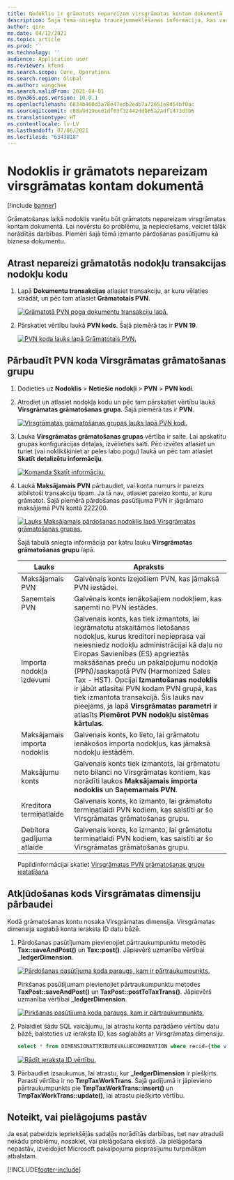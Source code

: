 ```yaml
---
title: Nodoklis ir grāmatots nepareizam virsgrāmatas kontam dokumentā
description: Šajā tēmā sniegta traucējummeklēšanas informācija, kas var palīdzēt, grāmatojot nodokļus nepareizam Virsgrāmatas kontam dokumentā.
author: qire
ms.date: 04/12/2021
ms.topic: article
ms.prod: ''
ms.technology: ''
audience: Application user
ms.reviewer: kfend
ms.search.scope: Core, Operations
ms.search.region: Global
ms.author: wangchen
ms.search.validFrom: 2021-04-01
ms.dyn365.ops.version: 10.0.1
ms.openlocfilehash: 6834b460d3a78e47edb2edb7a72651e8454bf0ac
ms.sourcegitcommit: c08a9d19eed1df03f32442ddb65a2adf1473d3b6
ms.translationtype: HT
ms.contentlocale: lv-LV
ms.lasthandoff: 07/06/2021
ms.locfileid: "6343818"
---
```

# <a name="tax-is-posted-to-the-wrong-ledger-account-in-the-voucher"></a>Nodoklis ir grāmatots nepareizam virsgrāmatas kontam dokumentā

[!include [banner](../includes/banner.md)]

Grāmatošanas laikā nodoklis varētu būt grāmatots nepareizam virsgrāmatas kontam dokumentā. Lai novērstu šo problēmu, ja nepieciešams, veiciet tālāk norādītās darbības. Piemēri šajā tēmā izmanto pārdošanas pasūtījumu kā biznesa dokumentu.

## <a name="find-the-tax-code-of-the-incorrectly-posted-tax-transaction"></a>Atrast nepareizi grāmatotās nodokļu transakcijas nodokļu kodu

1. Lapā **Dokumentu transakcijas** atlasiet transakciju, ar kuru vēlaties strādāt, un pēc tam atlasiet **Grāmatotais PVN**.

    [![Grāmatotā PVN poga dokumentu transakciju lapā.](./media/tax-posted-to-wrong-ledger-account-Picture1.png)](./media/tax-posted-to-wrong-ledger-account-Picture1.png)

2. Pārskatiet vērtību laukā **PVN kods**. Šajā piemērā tas ir **PVN 19**.

    [![PVN koda lauks lapā Grāmatotais PVN.](./media/tax-posted-to-wrong-ledger-account-Picture2.png)](./media/tax-posted-to-wrong-ledger-account-Picture2.png)

## <a name="check-the-ledger-posting-group-of-the-tax-code"></a>Pārbaudīt PVN koda Virsgrāmatas grāmatošanas grupu

1. Dodieties uz **Nodoklis** \> **Netiešie nodokļi** \> **PVN** \> **PVN kodi**.
2. Atrodiet un atlasiet nodokļa kodu un pēc tam pārskatiet vērtību laukā **Virsgrāmatas grāmatošanas grupa**. Šajā piemērā tas ir **PVN**.

    [![Virsgrāmatas grāmatošanas grupas lauks lapā PVN kodi.](./media/tax-posted-to-wrong-ledger-account-Picture3.png)](./media/tax-posted-to-wrong-ledger-account-Picture3.png)

3. Lauka **Virsgrāmatas grāmatošanas grupas** vērtība ir saite. Lai apskatītu grupas konfigurācijas detaļas, izvēlieties saiti. Pēc izvēles atlasiet un turiet (vai noklikšķiniet ar peles labo pogu) laukā un pēc tam atlasiet **Skatīt detalizētu informāciju**.

    [![Komanda Skatīt informāciju.](./media/tax-posted-to-wrong-ledger-account-Picture4.png)](./media/tax-posted-to-wrong-ledger-account-Picture4.png)

4. Laukā **Maksājamais PVN** pārbaudiet, vai konta numurs ir pareizs atbilstoši transakciju tipam. Ja tā nav, atlasiet pareizo kontu, ar kuru grāmatot. Šajā piemērā pārdošanas pasūtījuma PVN ir jāgrāmato maksājamā PVN kontā 222200.

    [![Lauks Maksājamais pārdošanas nodoklis lapā Virsgrāmatas grāmatošanas grupas.](./media/tax-posted-to-wrong-ledger-account-Picture5.png)](./media/tax-posted-to-wrong-ledger-account-Picture5.png)

    Šajā tabulā sniegta informācija par katru lauku **Virsgrāmatas grāmatošanas grupu** lapā.

    | Lauks                  | Apraksts |
    |------------------------|-------------|
    | Maksājamais PVN      | Galvēnais konts izejošiem PVN, kas jāmaksā PVN iestādei. |
    | Saņemtais PVN   | Galvēnais konts ienākošajiem nodokļiem, kas saņemti no PVN iestādes. |
    | Importa nodokļa izdevumi        | Galvenais konts, kas tiek izmantots, lai iegrāmatotu atskaitāmos lietošanas nodokļus, kurus kreditori nepieprasa vai neiesniedz nodokļu administrācijai kā daļu no Eiropas Savienības (ES) apgrieztās maksāšanas preču un pakalpojumu nodokļa (PPN)/saskaņotā PVN (Harmonized Sales Tax - HST). Opcijai **Izmantošanas nodoklis** ir jābūt atlasītai PVN kodam PVN grupā, kas tiek izmantota transakcijā. Šis lauks nav pieejams, ja lapā **Virsgrāmatas parametri** ir atlasīts **Piemērot PVN nodokļu sistēmas kārtulas**. |
    | Maksājamais importa nodoklis        | Galvenais konts, ko lieto, lai grāmatotu ienākošos importa nodokļus, kas jāmaksā nodokļu iestādēm. |
    | Maksājumu konts     | Galvenais konts tiek izmantots, lai grāmatotu neto bilanci no Virsgrāmatas kontiem, kas norādīti laukos **Maksājamais importa nodoklis** un **Saņemamais PVN**. |
    | Kreditora termiņatlaide   | Galvenais konts, ko izmanto, lai grāmatotu termiņatlaidi PVN kodiem, kas saistīti ar šo Virsgrāmatas grāmatošanas grupu. |
    | Debitora gadījuma atlaide | Galvenais konts, ko izmanto, lai grāmatotu termiņatlaidi PVN kodiem, kas saistīti ar šo Virsgrāmatas grāmatošanas grupu. |

    Papildinformācijai skatiet [Virsgrāmatas PVN grāmatošanas grupu iestatīšana](tasks/set-up-ledger-posting-groups-sales-tax.md)

## <a name="debug-in-code-to-check-ledger-dimensions"></a>Atkļūdošanas kods Virsgrāmatas dimensiju pārbaudei

Kodā grāmatošanas kontu nosaka Virsgrāmatas dimensija. Virsgrāmatas dimensija saglabā konta ieraksta ID datu bāzē.

1. Pārdošanas pasūtījumam pievienojiet pārtraukumpunktu metodēs **Tax::saveAndPost()** un **Tax::post()**. Jāpievērš uzmanība vērtībai **\_ledgerDimension**.

    [![Pārdošanas pasūtījuma koda paraugs, kam ir pārtraukumpunkts.](./media/tax-posted-to-wrong-ledger-account-Picture6.png)](./media/tax-posted-to-wrong-ledger-account-Picture6.png)

    Pirkšanas pasūtījumam pievienojiet pārtraukumpunktu metodes **TaxPost::saveAndPost()** un **TaxPost::postToTaxTrans()**. Jāpievērš uzmanība vērtībai **\_ledgerDimension**.

    [![Pirkšanas pasūtījuma koda paraugs, kam ir pārtraukumpunkts.](./media/tax-posted-to-wrong-ledger-account-Picture7.png)](./media/tax-posted-to-wrong-ledger-account-Picture7.png)

2. Palaidiet šādu SQL vaicājumu, lai atrastu konta parādāmo vērtību datu bāzē, balstoties uz ieraksta ID, kas saglabāts ar Virsgrāmatas dimensiju.

    ```sql
    select * from DIMENSIONATTRIBUTEVALUECOMBINATION where recid={the value of _ledgerDimension}
    ```

    [![Rādīt ieraksta ID vērtību.](./media/tax-posted-to-wrong-ledger-account-Picture8.png)](./media/tax-posted-to-wrong-ledger-account-Picture8.png)

3. Pārbaudiet izsaukumus, lai atrastu, kur **_ledgerDimension** ir piešķirts. Parasti vērtība ir no **TmpTaxWorkTrans**. Šajā gadījumā ir jāpievieno pārtraukumpunkts pie **TmpTaxWorkTrans::insert()** un **TmpTaxWorkTrans::update()**, lai atrastu piešķirto vērtību.

## <a name="determine-whether-customization-exists"></a>Noteikt, vai pielāgojums pastāv

Ja esat pabeidzis iepriekšējās sadaļās norādītās darbības, bet nav atraduši nekādu problēmu, nosakiet, vai pielāgošana eksistē. Ja pielāgošana nepastāv, izveidojiet Microsoft pakalpojuma pieprasījumu turpmākam atbalstam.

[!INCLUDE[footer-include](../../includes/footer-banner.md)]
